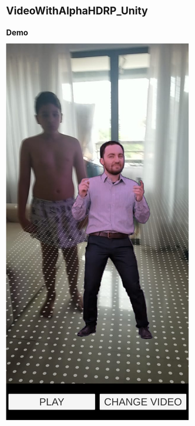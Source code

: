 
# VideoWithAlphaHDRP_Unity

## Demo
![Preview](https://raw.githubusercontent.com/ismaelash/VideoWithAlphaHDRP_Unity/main/VideoWithAlphaHDRP_Preview.jpeg "Preview")
